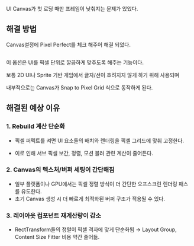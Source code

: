 <p>UI Canvas가 첫 로딩 때만 프레임이 낮춰지는 문제가 있었다.</p>
<h2 id="해결-방법">해결 방법</h2>
<p>Canvas설정에 Pixel Perfect를 체크 해주어 해결 되었다.</p>
<p><img alt="" src="https://velog.velcdn.com/images/hsd0604/post/bae990a7-8979-4ac2-a7b7-2590df5da297/image.png" /></p>
<p>이 옵션은 UI를 픽셀 단위로 깔끔하게 맞추도록 해주는 기능이다.</p>
<p>보통 2D UI나 Sprite 기반 게임에서 글자/선이 흐려지지 않게 하기 위해 사용되며</p>
<p>내부적으로는 Canvas가 Snap to Pixel Grid 식으로 동작하게 된다.</p>
<h2 id="해결된-예상-이유">해결된 예상 이유</h2>
<h3 id="1-rebuild-계산-단순화">1. Rebuild 계산 단순화</h3>
<ul>
<li><p>픽셀 퍼펙트를 켜면 UI 요소들의 배치와 렌더링을 픽셀 그리드에 맞춰 고정한다.</p>
</li>
<li><p>이로 인해 서브 픽셀 보간, 정렬, 모션 블러 관련 계산이 줄어든다.</p>
</li>
</ul>
<h3 id="2-canvas의-텍스처버퍼-세팅이-간단해짐">2. Canvas의 텍스처/버퍼 세팅이 간단해짐</h3>
<ul>
<li>일부 플랫폼이나 GPU에서는 픽셀 정렬 방식이 더 간단한 오프스크린 렌더링 패스를 유도한다.</li>
<li>초기 Canvas 생성 시 더 빠르게 최적화된 버퍼 구조가 적용될 수 있다.</li>
</ul>
<h3 id="3-레이아웃-컴포넌트-재계산량이-감소">3. 레이아웃 컴포넌트 재계산량이 감소</h3>
<ul>
<li>RectTransform들의 정렬이 픽셀 격자에 맞게 단순화됨 
→ Layout Group, Content Size Fitter 비용 약간 줄어듦.</li>
</ul>